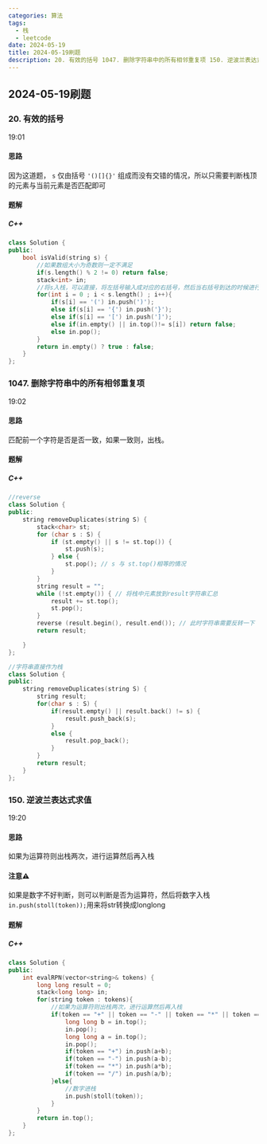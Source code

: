 ```yaml
---
categories: 算法
tags:
  - 栈
  - leetcode
date: 2024-05-19
title: 2024-05-19刷题
description: 20. 有效的括号 1047. 删除字符串中的所有相邻重复项 150. 逆波兰表达式求值
---
```

## 2024-05-19刷题
### 20. 有效的括号
19:01
#### 思路
因为这道题， `s` 仅由括号 `'()[]{}'` 组成而没有交错的情况，所以只需要判断栈顶的元素与当前元素是否匹配即可
#### 题解
##### C++
```C++
class Solution {
public:
    bool isValid(string s) {
        //如果数组大小为奇数则一定不满足
        if(s.length() % 2 != 0) return false;
        stack<int> in;
        //将s入栈，可以直接，将左括号输入成对应的右括号，然后当右括号到达的时候进行出栈判断进行匹配即可
        for(int i = 0 ; i < s.length() ; i++){
            if(s[i] == '(') in.push(')');
            else if(s[i] == '{') in.push('}');
            else if(s[i] == '[') in.push(']');
            else if(in.empty() || in.top()!= s[i]) return false;
            else in.pop();
        }
        return in.empty() ? true : false;
    }
};
```
### 1047. 删除字符串中的所有相邻重复项
19:02
#### 思路
匹配前一个字符是否是否一致，如果一致则，出栈。
#### 题解
##### C++
```C++
//reverse
class Solution {
public:
    string removeDuplicates(string S) {
        stack<char> st;
        for (char s : S) {
            if (st.empty() || s != st.top()) {
                st.push(s);
            } else {
                st.pop(); // s 与 st.top()相等的情况
            }
        }
        string result = "";
        while (!st.empty()) { // 将栈中元素放到result字符串汇总
            result += st.top();
            st.pop();
        }
        reverse (result.begin(), result.end()); // 此时字符串需要反转一下
        return result;

    }
};

//字符串直接作为栈
class Solution {
public:
    string removeDuplicates(string S) {
        string result;
        for(char s : S) {
            if(result.empty() || result.back() != s) {
                result.push_back(s);
            }
            else {
                result.pop_back();
            }
        }
        return result;
    }
};
```
### 150. 逆波兰表达式求值
19:20
#### 思路
如果为运算符则出栈两次，进行运算然后再入栈
#### 注意⚠️
如果是数字不好判断，则可以判断是否为运算符，然后将数字入栈
`in.push(stoll(token));`用来将str转换成longlong
#### 题解
##### C++
```C++
class Solution {
public:
    int evalRPN(vector<string>& tokens) {
        long long result = 0;
        stack<long long> in;
        for(string token : tokens){            
            //如果为运算符则出栈两次，进行运算然后再入栈
            if(token == "+" || token == "-" || token == "*" || token == "/"){
                long long b = in.top();
                in.pop();
                long long a = in.top();
                in.pop();
                if(token == "+") in.push(a+b);
                if(token == "-") in.push(a-b);
                if(token == "*") in.push(a*b);
                if(token == "/") in.push(a/b);
            }else{
                //数字进栈
                in.push(stoll(token));
            }
        }
        return in.top();
    }
};
```












